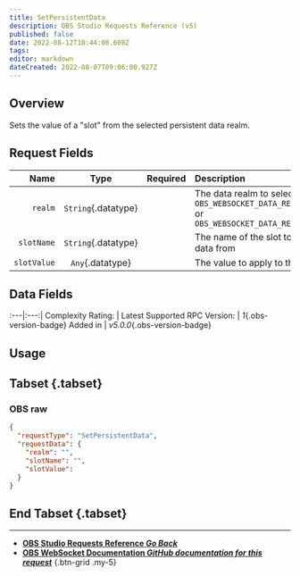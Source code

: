 ```yaml
---
title: SetPersistentData
description: OBS Studio Requests Reference (v5)
published: false
date: 2022-08-12T10:44:08.600Z
tags: 
editor: markdown
dateCreated: 2022-08-07T09:06:00.927Z
---
```


## Overview
Sets the value of a "slot" from the selected persistent data realm.

## Request Fields
Name | Type | Required| Description |
----:|:----:|:-------:|:------------|
`realm` | `String`{.datatype} | <i class="mdi mdi-check-bold"></i> | The data realm to select. `OBS_WEBSOCKET_DATA_REALM_GLOBAL` or `OBS_WEBSOCKET_DATA_REALM_PROFILE`
`slotName` | `String`{.datatype} | <i class="mdi mdi-check-bold"></i> | The name of the slot to retrieve data from
`slotValue` | `Any`{.datatype} | <i class="mdi mdi-check-bold"></i> | The value to apply to the slot

## Data Fields
:---|:---:|
Complexity Rating: | <span class="stars stars--2"></span>
Latest Supported RPC Version: | *1*{.obs-version-badge}
Added in | *v5.0.0*{.obs-version-badge}

## Usage
## Tabset {.tabset}
### OBS raw
```json
{
  "requestType": "SetPersistentData",
  "requestData": {
    "realm": "",
    "slotName": "",
    "slotValue": 
  }
}
```
## End Tabset {.tabset}

---

- [<i class="mdi mdi-chevron-left"></i>**OBS Studio Requests Reference *Go Back***](/en/Broadcasters/OBS/Requests)
- [<i class="mdi mdi-github"></i> **OBS WebSocket Documentation *GitHub documentation for this request***](https://github.com/obsproject/obs-websocket/blob/master/docs/generated/protocol.md#setpersistentdata)
{.btn-grid .my-5}